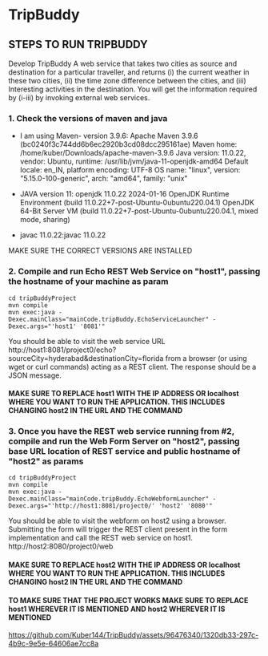# TripBuddy

## STEPS TO RUN TRIPBUDDY
Develop TripBuddy
A web service that takes two cities as source and destination for a
particular traveller, and returns (i) the current weather in these
two cities, (ii) the time zone difference between the cities, and
(iii) Interesting activities in the destination. You will get the
information required by (i-iii) by invoking external web services.
### 1. Check the versions of maven and java
  - I am using 
Maven- version 3.9.6: Apache Maven 3.9.6 (bc0240f3c744dd6b6ec2920b3cd08dcc295161ae)
Maven home: /home/kuber/Downloads/apache-maven-3.9.6
Java version: 11.0.22, vendor: Ubuntu, runtime: /usr/lib/jvm/java-11-openjdk-amd64
Default locale: en_IN, platform encoding: UTF-8
OS name: "linux", version: "5.15.0-100-generic", arch: "amd64", family: "unix"

  - JAVA version 11: openjdk 11.0.22 2024-01-16
OpenJDK Runtime Environment (build 11.0.22+7-post-Ubuntu-0ubuntu220.04.1)
OpenJDK 64-Bit Server VM (build 11.0.22+7-post-Ubuntu-0ubuntu220.04.1, mixed mode, sharing)

  - javac 11.0.22:javac 11.0.22

MAKE SURE THE CORRECT VERSIONS ARE INSTALLED
### 2. Compile and run Echo REST Web Service on "host1", passing the hostname of your machine as param
```
cd tripBuddyProject
mvn compile
mvn exec:java -Dexec.mainClass="mainCode.tripBuddy.EchoServiceLauncher" -Dexec.args="'host1' '8081'"
```
You should be able to visit the web service URL http://host1:8081/project0/echo?sourceCity=hyderabad&destinationCity=florida from a browser (or using wget or curl commands) acting as a REST client. The response should be a JSON message.
#### MAKE SURE TO REPLACE host1 WITH THE IP ADDRESS OR localhost WHERE YOU WANT TO RUN THE APPLICATION. THIS INCLUDES CHANGING host2 IN THE URL AND THE COMMAND


### 3. Once you have the REST web service running from #2, compile and run the Web Form Server on "host2", passing base URL location of REST service and public hostname of "host2" as params
```
cd tripBuddyProject
mvn compile
mvn exec:java -Dexec.mainClass="mainCode.tripBuddy.EchoWebformLauncher" -Dexec.args="'http://host1:8081/project0/' 'host2' '8080'"
```
You should be able to visit the webform on host2 using a browser. Submitting the form will trigger the REST client present in the form implementation and call the REST web service on host1.
http://host2:8080/project0/web
#### MAKE SURE TO REPLACE host2 WITH THE IP ADDRESS OR localhost WHERE YOU WANT TO RUN THE APPLICATION. THIS INCLUDES CHANGING host2 IN THE URL AND THE COMMAND


#### TO MAKE SURE THAT THE PROJECT WORKS MAKE SURE TO REPLACE host1 WHEREVER IT IS MENTIONED AND host2 WHEREVER IT IS MENTIONED



https://github.com/Kuber144/TripBuddy/assets/96476340/1320db33-297c-4b9c-9e5e-64606ae7cc8a


